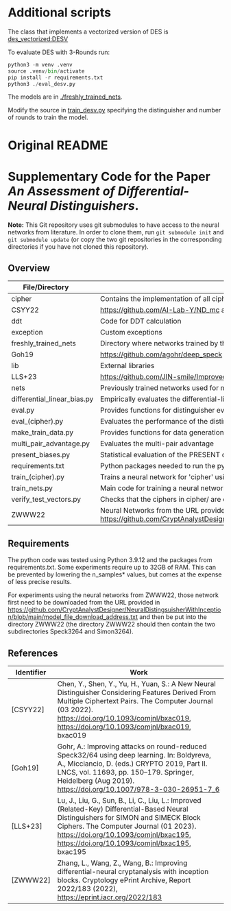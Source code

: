 # Additional scripts

The class that implements a vectorized version of DES is [des_vectorized:DESV](./cipher/des_vectorised.py)

To evaluate DES with 3-Rounds run:

```py
python3 -m venv .venv
source .venv/bin/activate
pip install -r requirements.txt
python3 ./eval_desv.py
```

The models are in [./freshly_trained_nets](./freshly_trained_nets/).

Modify the source in [train_desv.py](./train_desv.py) specifying the distinguisher and number of rounds to train the model.

# Original README

# Supplementary Code for the Paper _An Assessment of Differential-Neural Distinguishers_.

**Note:** This Git repository uses git submodules to have access to the neural networks from literature. In order to clone them, run `git submodule init` and `git submodule update` (or copy the two git repositories in the corresponding directories if you have not cloned this repository).

## Overview

| File/Directory&nbsp;&nbsp;&nbsp;&nbsp;&nbsp;&nbsp;&nbsp; | Explanation                                                                                                                                                  |
|----------------------------------------------------------|--------------------------------------------------------------------------------------------------------------------------------------------------------------|
| cipher                                                   | Contains the implementation of all ciphers we use                                                                                                            |
| CSYY22                                                   | https://github.com/AI-Lab-Y/ND_mc as a submodule                                                                                                             |
| ddt                                                      | Code for DDT calculation                                                                                                                                     |
| exception                                                | Custom exceptions                                                                                                                                            |
| freshly_trained_nets                                     | Directory where networks trained by the train_* scripts will be saved                                                                                        |
| Goh19                                                    | https://github.com/agohr/deep_speck as a submodule                                                                                                           |
| lib                                                      | External libraries                                                                                                                                           |
| LLS+23                                                   | https://github.com/JIN-smile/Improved-Related-key-Differential-based-Neural-Distinguishers as a submodule                                                    |
| nets                                                     | Previously trained networks used for most experiments in the paper                                                                                           |
| differential_linear_bias.py                              | Empirically evaluates the differential-linear biases for all one bit masks and all ciphers                                                                   |
| eval.py                                                  | Provides functions for distinguisher evaluations                                                                                                             |
| eval_(cipher).py                                         | Evaluates the performance of the distinguishers for 'cipher' in various settings (default, real difference, etc.)                                            |
| make_train_data.py                                       | Provides functions for data generation                                                                                                                       |
| multi_pair_advantage.py                                  | Evaluates the multi-pair advantage                                                                                                                           |
| present_biases.py                                        | Statistical evaluation of the PRESENT distinguisher on more rounds                                                                                           |
| requirements.txt                                         | Python packages needed to run the python scripts                                                                                                             |
| train_(cipher).py                                        | Trains a neural network for 'cipher' using the same hyper-parameter as in the paper                                                                          |
| train_nets.py                                            | Main code for training a neural network                                                                                                                      |
| verify_test_vectors.py                                   | Checks that the ciphers in cipher/ are correctly implemented                                                                                                 |
| ZWWW22                                                   | Neural Networks from the URL provided in https://github.com/CryptAnalystDesigner/NeuralDistingsuisherWithInception/blob/main/model_file_download_address.txt |

## Requirements
The python code was tested using Python 3.9.12 and the packages from requirements.txt.
Some experiments require up to 32GB of RAM. This can be prevented by lowering the n_samples* values, but comes at the expense of less precise results.

For experiments using the neural networks from ZWWW22, those network first need to be downloaded from the URL provided in https://github.com/CryptAnalystDesigner/NeuralDistingsuisherWithInception/blob/main/model_file_download_address.txt and then be put into the directory ZWWW22 (the directory ZWWW22 should then contain the two subdirectories Speck3264 and Simon3264).

## References
| Identifier | Work                                                                                                                                                                                                                                                                   |
|------------|------------------------------------------------------------------------------------------------------------------------------------------------------------------------------------------------------------------------------------------------------------------------|
| [CSYY22]   | Chen, Y., Shen, Y., Yu, H., Yuan, S.: A New Neural Distinguisher Considering Features Derived From Multiple Ciphertext Pairs. The Computer Journal (03 2022). https://doi.org/10.1093/comjnl/bxac019, https://doi.org/10.1093/comjnl/bxac019, bxac019                  |
| [Goh19]    | Gohr, A.: Improving attacks on round-reduced Speck32/64 using deep learning. In: Boldyreva, A., Micciancio, D. (eds.) CRYPTO 2019, Part II. LNCS, vol. 11693, pp. 150–179. Springer, Heidelberg (Aug 2019). https://doi.org/10.1007/978-3-030-26951-7_6                |
| [LLS+23]   | Lu, J., Liu, G., Sun, B., Li, C., Liu, L.: Improved (Related-Key) Differential-Based Neural Distinguishers for SIMON and SIMECK Block Ciphers. The Computer Journal (01 2023). https://doi.org/10.1093/comjnl/bxac195, https://doi.org/10.1093/comjnl/bxac195, bxac195 |
| [ZWWW22]   | Zhang, L., Wang, Z., Wang, B.: Improving differential-neural cryptanalysis with inception blocks. Cryptology ePrint Archive, Report 2022/183 (2022), https://eprint.iacr.org/2022/183                                                                                  |
